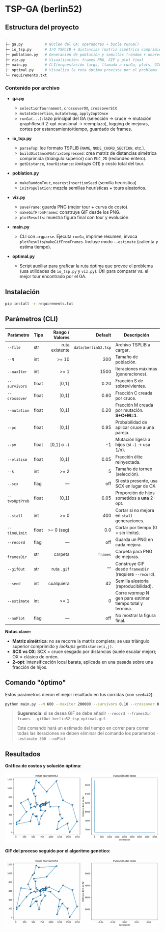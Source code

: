 # TSP-GA (berlin52)

## Estructura del proyecto

```bash
.
├─ ga.py          # Núcleo del GA: operadores + bucle runGa()
├─ io_tsp.py      # I/O TSPLIB + distancias (matriz simétrica comprimida)
├─ poblation.py   # Generación de población y semillas (random + nearest-insertion)
├─ viz.py         # Visualización: frames PNG, GIF y plot final
├─ main.py        # CLI/orquestación (args, llamada a runGa, plots, GIF)
├─ optimal.py     # Visualiza la ruta óptima provista por el problema
└─ requirements.txt
```

### Contenido por archivo

* **ga.py**

  * `selectionTournament`, `crossoverOX`, `crossoverSCX`
  * `mutateInsertion`, `mutateSwap`, `apply2optOnce`
  * `runGa(...)`: lazo principal del GA (selección -> cruce -> mutación graphResult 2-opt ocasional -> reemplazo), logging de mejoras, cortes por estancamiento/tiempo, guardado de frames.

* **io_tsp.py**
  * `parseTsp`: lee formato TSPLIB (`NAME`, `NODE_COORD_SECTION`, etc.).
  * `buildDistanceMatrixCompressed`: crea matriz de distancias simétrica comprimida (triángulo superior) con `EUC_2D` (redondeo entero).
  * `getDistance`, `tourDistance`: *lookups* O(1) y costo total del tour.

* **poblation.py**
  * `makeRandomTour`, `nearestInsertionSeed` (semilla heurística)
  * `initPopulation`: mezcla semillas heurísticas + tours aleatorios.

* **viz.py**

  * `saveFrame`: guarda PNG (mejor tour + curva de costo).
  * `makeGifFromFrames`: construye GIF desde los PNG.
  * `plotResults`: muestra figura final con tour y evolución.

* **main.py**
  * CLI con `argparse`. Ejecuta `runGa`, imprime resumen, invoca `plotResults`/`makeGifFromFrames`. Incluye modo `--estimate` (calienta y estima tiempo).

* **optimal.py**
  * Script auxiliar para graficar la ruta óptima que provee el problema (usa utilidades de `io_tsp.py` y `viz.py`). Útil para comparar vs. el mejor tour encontrado por el GA.

## Instalación

```bash
pip install -r requirements.txt
```

## Parámetros (CLI)

| Parámetro      | Tipo  | Rango / Valores  |             Default | Descripción                                               |
| -------------- | ----- | --------------:  | ------------------: | --------------------------------------------------------- |
| `--file`       | str   |  ruta existente  | `data/berlin52.tsp` | Archivo TSPLIB a cargar.                                  |
| `--N`          | int   |            >= 10 |                 300 | Tamaño de población.                                      |
| `--maxIter`    | int   |             >= 1 |                1500 | Iteraciones máximas (generaciones).                       |
| `--survivors`  | float |          \[0,1]  |                0.20 | Fracción S de sobrevivientes.                             |
| `--crossover`  | float |          \[0,1]  |                0.60 | Fracción C creada por cruce.                              |
| `--mutation`   | float |          \[0,1]  |                0.20 | Fracción M creada por mutación. **S+C+M=1**.              |
| `--pc`         | float |          \[0,1]  |                0.95 | Probabilidad de aplicar cruce a una pareja.               |
| `--pm`         | float |   \[0,1] o `-1`  |                  -1 | Mutación ligera a hijos (si `-1` -> usa 1/n).             |
| `--elitism`    | float |          \[0,1]  |                0.05 | Fracción élite reinyectada.                               |
| `--k`          | int   |             >= 2 |                   5 | Tamaño de torneo (selección).                             |
| `--scx`        | flag  |               —  |                 off | Si está presente, usa SCX en lugar de OX.                 |
| `--twoOptProb` | float |          \[0,1]  |                0.05 | Proporción de hijos sometidos a **una** 2-opt.            |
| `--stall`      | int   |             >= 0 |                 400 | Cortar si no mejora en `stall` generaciones.              |
| `--timeLimit`  | float |       >= 0 (seg) |                 0.0 | Cortar por tiempo (0 = sin límite).                       |
| `--record`     | flag  |               —  |                 off | Guarda un PNG en cada mejora.                             |
| `--framesDir`  | str   |         carpeta  |            `frames` | Carpeta para PNG de mejoras.                              |
| `--gifOut`     | str   |     ruta `.gif`  |                  "" | Construye GIF desde `framesDir` (requiere `--record`).    |
| `--seed`       | int   |      cualquiera  |                  42 | Semilla aleatoria (reproducibilidad).                     |
| `--estimate`   | int   |             >= 1 |                   0 | Corre *warmup* N gen para estimar tiempo total y termina. |
| `--noPlot`     | flag  |               —  |                 off | No mostrar la figura final.                               |

**Notas clave:**

* **Matriz simétrica**: no se recorre la matriz completa; se usa triángulo superior comprimido y *lookups* `getDistance(i,j)`.
* **SCX vs OX**: SCX = cruce sesgado por distancias (suele escalar mejor); OX = clásico de orden.
* **2-opt**: intensificación local barata, aplicada en una pasada sobre una fracción de hijos.

## Comando "óptimo"

Estos parámetros dieron el mejor resultado en tus corridas (con `seed=42`):

```bash
python main.py --N 600 --maxIter 200000 --survivors 0.10 --crossover 0.80 --mutation 0.10 --pc 0.98 --pm -1 --elitism 0.03 --k 3 --scx --twoOptProb 0.30 --stall 4000 --timeLimit 0 --seed 42 --estimate 300 --noPlot
```

> **Sugerencia:** si se desea GIF se debe añadir `--record --framesDir frames --gifOut berlin52_tsp_optimal.gif`.
>
> Este comando hará un estimado del tiempo en correr para correr todas las iteraciones se deben eliminar del comando los parametros `--estimate 300 --noPlot`

## Resultados

**Gráfica de costos y solución óptima:**

![Solución óptima](./images/ga_result.png)

**GIF del proceso seguido por el algoritmo genético:**

![Solución óptima](./images/berlin52_tsp_optimal.gif)
